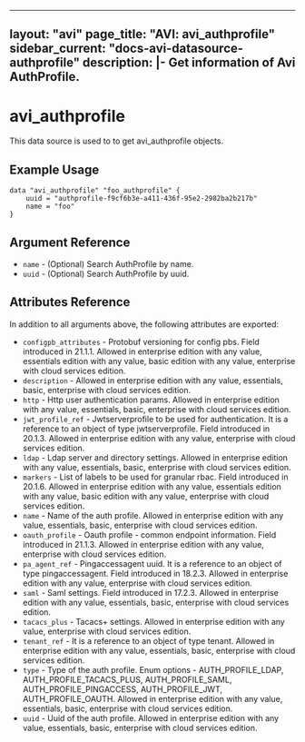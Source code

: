 <!--
    Copyright 2021 VMware, Inc.
    SPDX-License-Identifier: Mozilla Public License 2.0
-->
---
layout: "avi"
page_title: "AVI: avi_authprofile"
sidebar_current: "docs-avi-datasource-authprofile"
description: |-
  Get information of Avi AuthProfile.
---

# avi_authprofile

This data source is used to to get avi_authprofile objects.

## Example Usage

```hcl
data "avi_authprofile" "foo_authprofile" {
    uuid = "authprofile-f9cf6b3e-a411-436f-95e2-2982ba2b217b"
    name = "foo"
}
```

## Argument Reference

* `name` - (Optional) Search AuthProfile by name.
* `uuid` - (Optional) Search AuthProfile by uuid.

## Attributes Reference

In addition to all arguments above, the following attributes are exported:

* `configpb_attributes` - Protobuf versioning for config pbs. Field introduced in 21.1.1. Allowed in enterprise edition with any value, essentials edition with any value, basic edition with any value, enterprise with cloud services edition.
* `description` - Allowed in enterprise edition with any value, essentials, basic, enterprise with cloud services edition.
* `http` - Http user authentication params. Allowed in enterprise edition with any value, essentials, basic, enterprise with cloud services edition.
* `jwt_profile_ref` - Jwtserverprofile to be used for authentication. It is a reference to an object of type jwtserverprofile. Field introduced in 20.1.3. Allowed in enterprise edition with any value, enterprise with cloud services edition.
* `ldap` - Ldap server and directory settings. Allowed in enterprise edition with any value, essentials, basic, enterprise with cloud services edition.
* `markers` - List of labels to be used for granular rbac. Field introduced in 20.1.6. Allowed in enterprise edition with any value, essentials edition with any value, basic edition with any value, enterprise with cloud services edition.
* `name` - Name of the auth profile. Allowed in enterprise edition with any value, essentials, basic, enterprise with cloud services edition.
* `oauth_profile` - Oauth profile - common endpoint information. Field introduced in 21.1.3. Allowed in enterprise edition with any value, enterprise with cloud services edition.
* `pa_agent_ref` - Pingaccessagent uuid. It is a reference to an object of type pingaccessagent. Field introduced in 18.2.3. Allowed in enterprise edition with any value, enterprise with cloud services edition.
* `saml` - Saml settings. Field introduced in 17.2.3. Allowed in enterprise edition with any value, essentials, basic, enterprise with cloud services edition.
* `tacacs_plus` - Tacacs+ settings. Allowed in enterprise edition with any value, enterprise with cloud services edition.
* `tenant_ref` - It is a reference to an object of type tenant. Allowed in enterprise edition with any value, essentials, basic, enterprise with cloud services edition.
* `type` - Type of the auth profile. Enum options - AUTH_PROFILE_LDAP, AUTH_PROFILE_TACACS_PLUS, AUTH_PROFILE_SAML, AUTH_PROFILE_PINGACCESS, AUTH_PROFILE_JWT, AUTH_PROFILE_OAUTH. Allowed in enterprise edition with any value, essentials, basic, enterprise with cloud services edition.
* `uuid` - Uuid of the auth profile. Allowed in enterprise edition with any value, essentials, basic, enterprise with cloud services edition.

